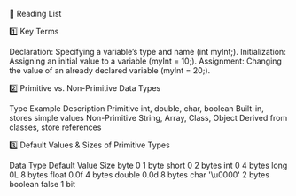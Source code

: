 📖 Reading List


1️⃣ Key Terms

Declaration: Specifying a variable’s type and name (int myInt;).
Initialization: Assigning an initial value to a variable (myInt = 10;).
Assignment: Changing the value of an already declared variable (myInt = 20;).



2️⃣ Primitive vs. Non-Primitive Data Types

Type	Example	Description
Primitive	int, double, char, boolean	Built-in, stores simple values
Non-Primitive	String, Array, Class, Object	Derived from classes, store references



3️⃣ Default Values & Sizes of Primitive Types

Data Type	Default Value	Size
byte	0	1 byte
short	0	2 bytes
int	0	4 bytes
long	0L	8 bytes
float	0.0f	4 bytes
double	0.0d	8 bytes
char	'\u0000'	2 bytes
boolean	false	1 bit
